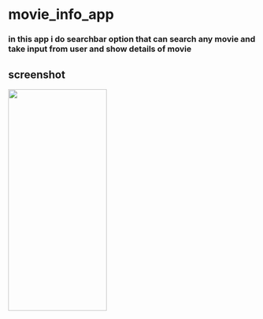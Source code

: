 # movie_info_app

### in this app i do searchbar option that can search any movie and take input from user and show details of movie

## screenshot

<img src="https://github.com/user-attachments/assets/0a9b6fe5-5b29-4afe-a896-5c4cb2e56ef9" width="200" height="450">
